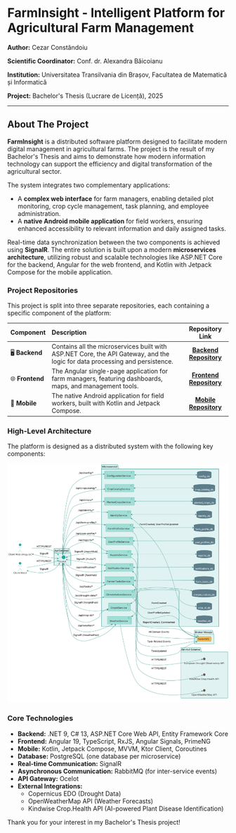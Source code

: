 # FarmInsight - Intelligent Platform for Agricultural Farm Management

**Author:** Cezar Constăndoiu

**Scientific Coordinator:** Conf. dr. Alexandra Băicoianu

**Institution:** Universitatea Transilvania din Brașov, Facultatea de Matematică și Informatică

**Project:** Bachelor's Thesis (Lucrare de Licență), 2025

---

## About The Project

**FarmInsight** is a distributed software platform designed to facilitate modern digital management in agricultural farms. The project is the result of my Bachelor's Thesis and aims to demonstrate how modern information technology can support the efficiency and digital transformation of the agricultural sector.

The system integrates two complementary applications:
*   A **complex web interface** for farm managers, enabling detailed plot monitoring, crop cycle management, task planning, and employee administration.
*   A **native Android mobile application** for field workers, ensuring enhanced accessibility to relevant information and daily assigned tasks.

Real-time data synchronization between the two components is achieved using **SignalR**. The entire solution is built upon a modern **microservices architecture**, utilizing robust and scalable technologies like ASP.NET Core for the backend, Angular for the web frontend, and Kotlin with Jetpack Compose for the mobile application.

### Project Repositories

This project is split into three separate repositories, each containing a specific component of the platform:

| Component | Description | Repository Link |
| :--- | :--- | :---: |
| 🖥️ **Backend** | Contains all the microservices built with ASP.NET Core, the API Gateway, and the logic for data processing and persistence. | **[Backend Repository](https://github.com/ccaesar26/FarmDotNetApi)** |
| 🌐 **Frontend** | The Angular single-page application for farm managers, featuring dashboards, maps, and management tools. | **[Frontend Repository](https://github.com/ccaesar26/FarmWebUI)** |
| 📱 **Mobile** | The native Android application for field workers, built with Kotlin and Jetpack Compose. | **[Mobile Repository](https://github.com/ccaesar26/FarmMobileApp)** |

### High-Level Architecture

The platform is designed as a distributed system with the following key components:

![System Architecture Diagram](https://github.com/ccaesar26/FarmInsight/blob/main/architecture-diagram.png) 

### Core Technologies

*   **Backend:** .NET 9, C# 13, ASP.NET Core Web API, Entity Framework Core
*   **Frontend:** Angular 19, TypeScript, RxJS, Angular Signals, PrimeNG
*   **Mobile:** Kotlin, Jetpack Compose, MVVM, Ktor Client, Coroutines
*   **Database:** PostgreSQL (one database per microservice)
*   **Real-time Communication:** SignalR
*   **Asynchronous Communication:** RabbitMQ (for inter-service events)
*   **API Gateway:** Ocelot
*   **External Integrations:**
    *   Copernicus EDO (Drought Data)
    *   OpenWeatherMap API (Weather Forecasts)
    *   Kindwise Crop.Health API (AI-powered Plant Disease Identification)

Thank you for your interest in my Bachelor's Thesis project!
